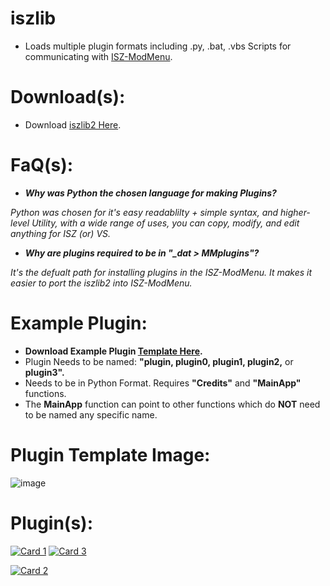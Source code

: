 # iszlib
- Loads multiple plugin formats including .py, .bat, .vbs Scripts for communicating with [ISZ-ModMenu](https://github.com/ISZ-Hacker-Organization/ISZ-ModMenu).

# Download(s):
- Download [iszlib2 Here](https://github.com/Cracko298/iszlib/releases/download/v2.0.0/iszlib2.exe).

# FaQ(s):
- ***Why was Python the chosen language for making Plugins?***

*Python was chosen for it's easy readablilty + simple syntax, and higher-level Utility, with a wide range of uses, you can copy, modify, and edit anything for ISZ (or) VS.*

- ***Why are plugins required to be in "_dat > MMplugins"?***

*It's the defualt path for installing plugins in the ISZ-ModMenu. It makes it easier to port the iszlib2 into ISZ-ModMenu.*


# Example Plugin:
- **Download Example Plugin [Template Here](https://github.com/Cracko298/iszlib/releases/download/v2.0.0/pluginTemplate.py).**
- Plugin Needs to be named: **"plugin, plugin0, plugin1, plugin2,** or **plugin3".**
- Needs to be in Python Format. Requires **"Credits"** and **"MainApp"** functions.
- The **MainApp** function can point to other functions which do **NOT** need to be named any specific name.

# Plugin Template Image:
![image](https://github.com/Cracko298/iszlib/assets/78656905/c642b8f4-e1cd-461f-9530-55b104c4e8df)

# Plugin(s):

[![Card 1](https://github-readme-stats.vercel.app/api/pin/?username=YT-Toaster&repo=Better-Plugin-Folder&show_icons=true&theme=dark)](https://github.com/YT-Toaster/Better-Plugin-Folder)
[![Card 3](https://github-readme-stats.vercel.app/api/pin/?username=ISZ-Hacker-Organization&repo=WTSM-Plugin&show_icons=true&theme=dark)](https://github.com/ISZ-Hacker-Organization/WTSM-Plugin)

[![Card 2](https://github-readme-stats.vercel.app/api/pin/?username=ISZ-Hacker-Organization&repo=ISPatch-Plugin&show_icons=true&theme=dark)](https://github.com/ISZ-Hacker-Organization/ISPatch-Plugin)
